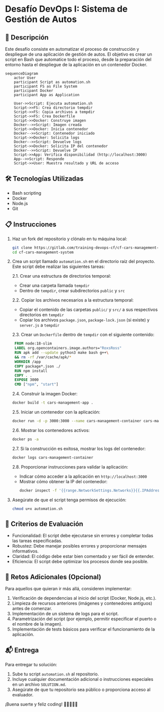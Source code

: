 # Desafío DevOps I: Sistema de Gestión de Autos

## 🚗 Descripción

Este desafío consiste en automatizar el proceso de construcción y despliegue de una aplicación de gestión de autos. El objetivo es crear un script en Bash que automatice todo el proceso, desde la preparación del entorno hasta el despliegue de la aplicación en un contenedor Docker.

```mermaid
sequenceDiagram
    actor User
    participant Script as automation.sh
    participant FS as File System
    participant Docker
    participant App as Application

    User->>Script: Ejecuta automation.sh
    Script->>FS: Crea directorio tempdir
    Script->>FS: Copia archivos a tempdir
    Script->>FS: Crea Dockerfile
    Script->>Docker: Construye imagen
    Docker-->>Script: Imagen creada
    Script->>Docker: Inicia contenedor
    Docker-->>Script: Contenedor iniciado
    Script->>Docker: Solicita logs
    Docker-->>Script: Devuelve logs
    Script->>Docker: Solicita IP del contenedor
    Docker-->>Script: Devuelve IP
    Script->>App: Verifica disponibilidad (http://localhost:3000)
    App-->>Script: Responde
    Script->>User: Muestra resultado y URL de acceso
```


## 🛠 Tecnologías Utilizadas

- Bash scripting
- Docker
- Node.js
- Git

## 📋 Instrucciones

1. Haz un fork del repositorio y clónalo en tu máquina local:

   ```sh
   git clone https://gitlab.com/training-devops-cf/cf-cars-management-system.git
   cd cf-cars-management-system
   ```

2. Crea un script llamado `automation.sh` en el directorio raíz del proyecto. Este script debe realizar las siguientes tareas:

   2.1. Crear una estructura de directorios temporal:
   - Crear una carpeta llamada `tempdir`
   - Dentro de `tempdir`, crear subdirectorios `public` y `src`

   2.2. Copiar los archivos necesarios a la estructura temporal:
   - Copiar el contenido de las carpetas `public/` y `src/` a sus respectivos directorios en `tempdir`
   - Copiar los archivos `package.json`, `package-lock.json` (si existe) y `server.js` a `tempdir`

   2.3. Crear un `Dockerfile` dentro de `tempdir` con el siguiente contenido:

   ```Dockerfile
    FROM node:18-slim
    LABEL org.opencontainers.image.authors="RoxsRoss"
    RUN apk add --update python3 make bash g++\
    && rm -rf /var/cache/apk/*
    WORKDIR /app
    COPY package*.json ./
    RUN npm install
    COPY . .
    EXPOSE 3000
    CMD ["npm", "start"]
   ```

   2.4. Construir la imagen Docker:
   ```sh
   docker build -t cars-management-app .
   ```

   2.5. Iniciar un contenedor con la aplicación:
   ```sh
   docker run -d -p 3000:3000 --name cars-management-container cars-management-app
   ```

   2.6. Mostrar los contenedores activos:
   ```sh
   docker ps -a
   ```

   2.7. Si la construcción es exitosa, mostrar los logs del contenedor:
   ```sh
   docker logs cars-management-container
   ```

   2.8. Proporcionar instrucciones para validar la aplicación:
   - Indicar cómo acceder a la aplicación en `http://localhost:3000`
   - Mostrar cómo obtener la IP del contenedor:
     ```sh
     docker inspect -f '{{range.NetworkSettings.Networks}}{{.IPAddress}}{{end}}' cars-management-container
     ```

3. Asegúrate de que el script tenga permisos de ejecución:
   ```sh
   chmod u+x automation.sh
   ```

## 🌟 Criterios de Evaluación

- Funcionalidad: El script debe ejecutarse sin errores y completar todas las tareas especificadas.
- Robustez: Debe manejar posibles errores y proporcionar mensajes informativos.
- Claridad: El código debe estar bien comentado y ser fácil de entender.
- Eficiencia: El script debe optimizar los procesos donde sea posible.

## 🚀 Retos Adicionales (Opcional)

Para aquellos que quieran ir más allá, consideren implementar:

1. Verificación de dependencias al inicio del script (Docker, Node.js, etc.).
2. Limpieza de recursos anteriores (imágenes y contenedores antiguos) antes de comenzar.
3. Implementación de un sistema de logs para el script.
4. Parametrización del script (por ejemplo, permitir especificar el puerto o el nombre de la imagen).
5. Implementación de tests básicos para verificar el funcionamiento de la aplicación.

## 📬 Entrega

Para entregar tu solución:

1. Sube tu script `automation.sh` al repositorio.
2. Incluye cualquier documentación adicional o instrucciones especiales en un archivo `SOLUTION.md`.
3. Asegúrate de que tu repositorio sea público o proporciona acceso al evaluador.

¡Buena suerte y feliz coding! 🚀👨‍💻👩‍💻
